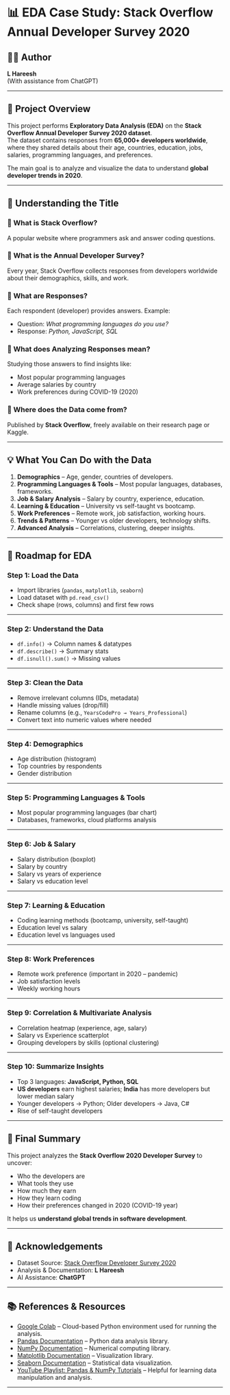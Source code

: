 # 📊 EDA Case Study: Stack Overflow Annual Developer Survey 2020

## 👨‍💻 Author
**L Hareesh**  
(With assistance from ChatGPT)

---

## 📌 Project Overview

This project performs **Exploratory Data Analysis (EDA)** on the **Stack Overflow Annual Developer Survey 2020 dataset**.  
The dataset contains responses from **65,000+ developers worldwide**, where they shared details about their age, countries, education, jobs, salaries, programming languages, and preferences.

The main goal is to analyze and visualize the data to understand **global developer trends in 2020**.

---

## 📝 Understanding the Title

### 🔹 What is Stack Overflow?
A popular website where programmers ask and answer coding questions.

### 🔹 What is the Annual Developer Survey?
Every year, Stack Overflow collects responses from developers worldwide about their demographics, skills, and work.

### 🔹 What are Responses?
Each respondent (developer) provides answers. Example:

* Question: *What programming languages do you use?*  
* Response: *Python, JavaScript, SQL*

### 🔹 What does Analyzing Responses mean?
Studying those answers to find insights like:

* Most popular programming languages  
* Average salaries by country  
* Work preferences during COVID-19 (2020)

### 🔹 Where does the Data come from?
Published by **Stack Overflow**, freely available on their research page or Kaggle.

---

## 💡 What You Can Do with the Data

1. **Demographics** – Age, gender, countries of developers.  
2. **Programming Languages & Tools** – Most popular languages, databases, frameworks.  
3. **Job & Salary Analysis** – Salary by country, experience, education.  
4. **Learning & Education** – University vs self-taught vs bootcamp.  
5. **Work Preferences** – Remote work, job satisfaction, working hours.  
6. **Trends & Patterns** – Younger vs older developers, technology shifts.  
7. **Advanced Analysis** – Correlations, clustering, deeper insights.  

---

## 🚀 Roadmap for EDA

### **Step 1: Load the Data**
* Import libraries (`pandas`, `matplotlib`, `seaborn`)  
* Load dataset with `pd.read_csv()`  
* Check shape (rows, columns) and first few rows  

---

### **Step 2: Understand the Data**
* `df.info()` → Column names & datatypes  
* `df.describe()` → Summary stats  
* `df.isnull().sum()` → Missing values  

---

### **Step 3: Clean the Data**
* Remove irrelevant columns (IDs, metadata)  
* Handle missing values (drop/fill)  
* Rename columns (e.g., `YearsCodePro → Years_Professional`)  
* Convert text into numeric values where needed  

---

### **Step 4: Demographics**
* Age distribution (histogram)  
* Top countries by respondents  
* Gender distribution  

---

### **Step 5: Programming Languages & Tools**
* Most popular programming languages (bar chart)  
* Databases, frameworks, cloud platforms analysis  

---

### **Step 6: Job & Salary**
* Salary distribution (boxplot)  
* Salary by country  
* Salary vs years of experience  
* Salary vs education level  

---

### **Step 7: Learning & Education**
* Coding learning methods (bootcamp, university, self-taught)  
* Education level vs salary  
* Education level vs languages used  

---

### **Step 8: Work Preferences**
* Remote work preference (important in 2020 – pandemic)  
* Job satisfaction levels  
* Weekly working hours  

---

### **Step 9: Correlation & Multivariate Analysis**
* Correlation heatmap (experience, age, salary)  
* Salary vs Experience scatterplot  
* Grouping developers by skills (optional clustering)  

---

### **Step 10: Summarize Insights**
* Top 3 languages: **JavaScript, Python, SQL**  
* **US developers** earn highest salaries; **India** has more developers but lower median salary  
* Younger developers → Python; Older developers → Java, C#  
* Rise of self-taught developers  

---

## 🔑 Final Summary

This project analyzes the **Stack Overflow 2020 Developer Survey** to uncover:

* Who the developers are  
* What tools they use  
* How much they earn  
* How they learn coding  
* How their preferences changed in 2020 (COVID-19 year)  

It helps us **understand global trends in software development**.  

---

## 🙌 Acknowledgements
* Dataset Source: [Stack Overflow Developer Survey 2020](https://insights.stackoverflow.com/survey)  
* Analysis & Documentation: **L Hareesh**  
* AI Assistance: **ChatGPT**  

---

## 📚 References & Resources

* [Google Colab](https://colab.research.google.com/) – Cloud-based Python environment used for running the analysis.  
* [Pandas Documentation](https://pandas.pydata.org/) – Python data analysis library.  
* [NumPy Documentation](https://numpy.org/) – Numerical computing library.  
* [Matplotlib Documentation](https://matplotlib.org/) – Visualization library.  
* [Seaborn Documentation](https://seaborn.pydata.org/) – Statistical data visualization.  
* [YouTube Playlist: Pandas & NumPy Tutorials](https://www.youtube.com/watch?v=GPVsHOlRBBI&list=PLyMom0n-MBrpr1Q3OQC5Od1o1zczHEO0u) – Helpful for learning data manipulation and analysis.  

---

